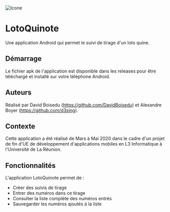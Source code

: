 ![Icone](https://image.noelshack.com/fichiers/2020/20/7/1589710808-dessin-logo-app-fond-chiffres128x128-sansfond.png)
# LotoQuinote  
Une application Android qui permet le suivi de tirage d'un loto quine.

## Démarrage
Le fichier apk de l'application est disponible dans les releases pour être téléchargé et installé sur votre téléphone Android.

## Auteurs
Réalisé par David Boisedu (https://github.com/DavidBoisedu) et Alexandre Boyer (https://github.com/d3xing).

## Contexte
Cette application a été réalisé de Mars à Mai 2020 dans le cadre d'un projet de fin d'UE de développement d'applications mobiles
en L3 Informatique à l'Université de La Réunion.

## Fonctionnalités
L'application LotoQuinote permet de : 
* Créer des suivis de tirage
* Entrer des numéros dans ce tirage
* Consulter la liste complète des numéros entrés
* Sauvegarder les numéros ajoutés à la liste

